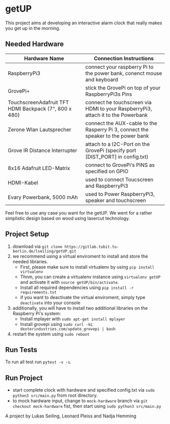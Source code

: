 # getUP
This project aims at developing an interactive alarm clock that really makes you get up in the morning.
## Needed Hardware
| Hardware Name                                         | Connection Instructions                                                           |
|-------------------------------------------------------|-----------------------------------------------------------------------------------|
| RaspberryPi3                                          | connect your raspberry Pi to the power bank, conenct mouse and keyboard           |
| GrovePi+                                              | stick the GrovePi on top of your RaspberryPi3s Pins                               |
| TouchscreenAdafruit TFT HDMI Backpack (7“, 800 x 480) | connect he touchscreen via HDMI to your RaspberryPi3, attach it to the Powerbank  |
| Zerone Wlan Lautsprecher                              | connect the AUX-cable to the Rasperry Pi 3, connect the speaker to the power bank |
| Grove IR Distance Interrupter                         | attach to a I2C-Port on the GrovePi (specify port [DIST_PORT] in config.txt)      |
| 8x16 Adafruit LED-Matrix                              | connect to GrovePi‘s PINS as specified on GPIO                                    |
| HDMI-Kabel                                            | used to connect Toucscreen and RaspberryPi3                                       |
| Evary Powerbank, 5000 mAh                             | used to Power RaspberryPi3, speaker and touchscreen                               |

Feel free to use any case you want for the getUP. We went for a rather simplistic design based on wood using lasercut technology.

## Project Setup
1. download via ```git clone https://gitlab.tubit.tu-berlin.de/lseiling/getUP.git```
2. we recommend using a virtual enviroment to install and store the needed libraries. 
	* First, please make sure to install virtualenv by using ```pip install virtualenv```
	* Thnm, you can create a virtualenv instance using ```virtualenv getUP``` and activate it with ```source getUP/bin/activate```.
	* Install all required dependencies using ```pip install -r requirements.txt```
	* if you want to deactivate the virtual enviroment, simply type ```deactivate``` into your console
3. additionally, you will have to install two additional libraries on the Raspberry Pi's system: 
	* Install mplayer with ```sudo apt-get install mplayer``` 
	* Install grovepi using ```sudo curl -kL dexterindustries.com/update_grovepi | bash```
4. restart the system using ```sudo reboot```

## Run Tests
To run all test run ```pytest -v -s```.

## Run Project
- start complete clock with hardware and specified config.txt via ```sudo python3 src/main.py``` from root directory.
- to mock hardware input, change to ```mock-hardware``` branch via ```git checkout mock-hardware``` fist, then start using ```sudo python3 src/main.py```

  
  
A project by Lukas Seiling, Leonard Pleiss and Nadja Hemming